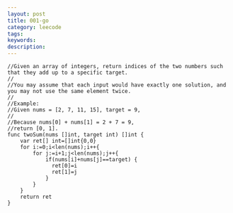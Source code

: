 ```yaml
---
layout: post
title: 001-go
category: leecode
tags: 
keywords: 
description: 
---
```


    //Given an array of integers, return indices of the two numbers such that they add up to a specific target.
    //
    //You may assume that each input would have exactly one solution, and you may not use the same element twice.
    //
    //Example:
    //Given nums = [2, 7, 11, 15], target = 9,
    //
    //Because nums[0] + nums[1] = 2 + 7 = 9,
    //return [0, 1].
    func twoSum(nums []int, target int) []int {
    	var ret[] int=[]int{0,0}
    	for i:=0;i<len(nums);i++{
    		for j:=i+1;j<len(nums);j++{
    			if(nums[i]+nums[j]==target)	{
                  ret[0]=i
                  ret[1]=j
    			}
    		}
    	}
    	return ret
    }